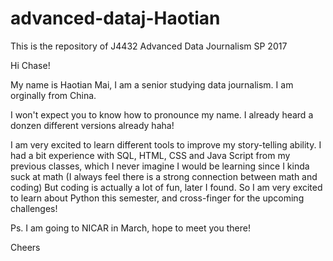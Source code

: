 # advanced-dataj-Haotian
This is the repository of J4432 Advanced Data Journalism SP 2017

Hi Chase!

My name is Haotian Mai, I am a senior studying data journalism. I am orginally from China. 

I won't expect you to know how to pronounce my name. I already heard a donzen different versions already haha!

I am very excited to learn different tools to improve my story-telling ability. I had a bit experience with SQL, HTML, CSS and Java Script from my previous classes, which I never imagine I would be learning since I kinda suck at math (I always feel there is a strong connection between math and coding) But coding is actually a lot of fun, later I found. So I am very excited to learn about Python this semester, and cross-finger for the upcoming challenges!

Ps. I am going to NICAR in March, hope to meet you there!

Cheers